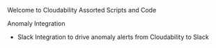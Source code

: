Welcome to Cloudability Assorted Scripts and Code

Anomaly Integration
- Slack Integration to drive anomaly alerts from Cloudability to Slack
